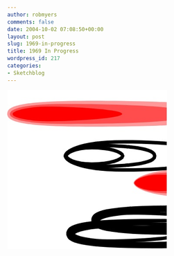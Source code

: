 ```yaml
---
author: robmyers
comments: false
date: 2004-10-02 07:08:50+00:00
layout: post
slug: 1969-in-progress
title: 1969 In Progress
wordpress_id: 217
categories:
- Sketchblog
---
```


![](/assets/PastedGraphic-2.jpg)  


